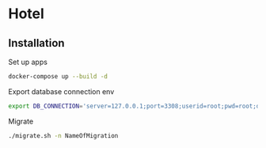 # Hotel

## Installation

Set up apps

```bash
docker-compose up --build -d
```

Export database connection env

```bash
export DB_CONNECTION='server=127.0.0.1;port=3308;userid=root;pwd=root;database=hotel;allowuservariables=true'
```

Migrate

```bash
./migrate.sh -n NameOfMigration
```
